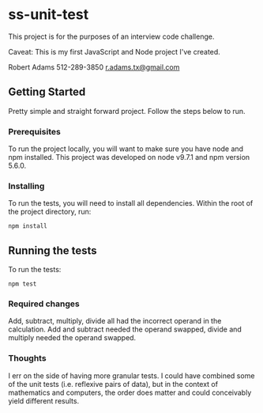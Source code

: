 # ss-unit-test

This project is for the purposes of an interview code challenge.

Caveat: This is my first JavaScript and Node project I've created.

Robert Adams 512-289-3850 <r.adams.tx@gmail.com>

## Getting Started

Pretty simple and straight forward project. Follow the steps below to run.

### Prerequisites

To run the project locally, you will want to make sure you have node and npm installed.
This project was developed on node v9.7.1 and npm version 5.6.0.


### Installing

To run the tests, you will need to install all dependencies. Within the root of the project directory, run:

```
npm install
```

## Running the tests

To run the tests:

```
npm test
```

### Required changes

Add, subtract, multiply, divide all had the incorrect operand in the calculation. Add and subtract needed the operand
swapped, divide and multiply needed the operand swapped.

### Thoughts

I err on the side of having more granular tests. I could have combined some of the unit tests (i.e. reflexive pairs of data),
but in the context of mathematics and computers, the order does matter and could conceivably yield different results.

